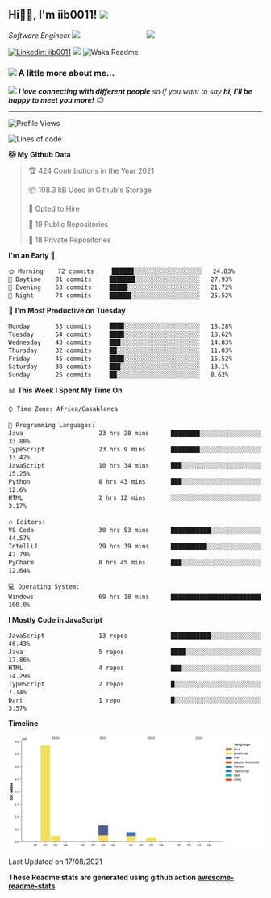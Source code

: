 <h2>Hi🙏🏻, I'm iib0011! <img src="https://media.giphy.com/media/12oufCB0MyZ1Go/giphy.gif" width="50"></h2>
<img align='right' src="https://media.giphy.com/media/XH5DBrjjjWUIBCQ13b/giphy.gif" width="230">
<p><em>Software Engineer <img src="https://media.giphy.com/media/WUlplcMpOCEmTGBtBW/giphy.gif" width="30"> 
</em></p>


[![Linkedin: iib0011](https://img.shields.io/badge/-iib0011-blue?style=flat-square&logo=Linkedin&logoColor=white&link=https://www.linkedin.com/in/iib0011/)](https://www.linkedin.com/in/iib0011/)
![](https://visitor-badge.glitch.me/badge?page_id=iib0011)
![Waka Readme](https://github.com/iib0011/iib0011/workflows/Waka%20Readme/badge.svg)


### <img src="https://media.giphy.com/media/VgCDAzcKvsR6OM0uWg/giphy.gif" width="50"> A little more about me...  


<img src="https://media.giphy.com/media/LnQjpWaON8nhr21vNW/giphy.gif" width="60"> <em><b>I love connecting with different people</b> so if you want to say <b>hi, I'll be happy to meet you more!</b> 😊</em>

---
<!--START_SECTION:waka-->
![Profile Views](http://img.shields.io/badge/Profile%20Views-92-blue)

![Lines of code](https://img.shields.io/badge/From%20Hello%20World%20I%27ve%20Written-2.4%20million%20lines%20of%20code-blue)

**🐱 My Github Data** 

> 🏆 424 Contributions in the Year 2021
 > 
> 📦 108.3 kB Used in Github's Storage 
 > 
> 💼 Opted to Hire
 > 
> 📜 19 Public Repositories 
 > 
> 🔑 18 Private Repositories  
 > 
**I'm an Early 🐤** 

```text
🌞 Morning    72 commits     ██████░░░░░░░░░░░░░░░░░░░   24.83% 
🌆 Daytime    81 commits     ███████░░░░░░░░░░░░░░░░░░   27.93% 
🌃 Evening    63 commits     █████░░░░░░░░░░░░░░░░░░░░   21.72% 
🌙 Night      74 commits     ██████░░░░░░░░░░░░░░░░░░░   25.52%

```
📅 **I'm Most Productive on Tuesday** 

```text
Monday       53 commits     ████░░░░░░░░░░░░░░░░░░░░░   18.28% 
Tuesday      54 commits     ████░░░░░░░░░░░░░░░░░░░░░   18.62% 
Wednesday    43 commits     ███░░░░░░░░░░░░░░░░░░░░░░   14.83% 
Thursday     32 commits     ██░░░░░░░░░░░░░░░░░░░░░░░   11.03% 
Friday       45 commits     ████░░░░░░░░░░░░░░░░░░░░░   15.52% 
Saturday     38 commits     ███░░░░░░░░░░░░░░░░░░░░░░   13.1% 
Sunday       25 commits     ██░░░░░░░░░░░░░░░░░░░░░░░   8.62%

```


📊 **This Week I Spent My Time On** 

```text
⌚︎ Time Zone: Africa/Casablanca

💬 Programming Languages: 
Java                     23 hrs 28 mins      ████████░░░░░░░░░░░░░░░░░   33.88% 
TypeScript               23 hrs 9 mins       ████████░░░░░░░░░░░░░░░░░   33.42% 
JavaScript               10 hrs 34 mins      ███░░░░░░░░░░░░░░░░░░░░░░   15.25% 
Python                   8 hrs 43 mins       ███░░░░░░░░░░░░░░░░░░░░░░   12.6% 
HTML                     2 hrs 12 mins       ░░░░░░░░░░░░░░░░░░░░░░░░░   3.17%

🔥 Editors: 
VS Code                  30 hrs 53 mins      ███████████░░░░░░░░░░░░░░   44.57% 
IntelliJ                 29 hrs 39 mins      ██████████░░░░░░░░░░░░░░░   42.79% 
PyCharm                  8 hrs 45 mins       ███░░░░░░░░░░░░░░░░░░░░░░   12.64%

💻 Operating System: 
Windows                  69 hrs 18 mins      █████████████████████████   100.0%

```

**I Mostly Code in JavaScript** 

```text
JavaScript               13 repos            ███████████░░░░░░░░░░░░░░   46.43% 
Java                     5 repos             ████░░░░░░░░░░░░░░░░░░░░░   17.86% 
HTML                     4 repos             ███░░░░░░░░░░░░░░░░░░░░░░   14.29% 
TypeScript               2 repos             █░░░░░░░░░░░░░░░░░░░░░░░░   7.14% 
Dart                     1 repo              █░░░░░░░░░░░░░░░░░░░░░░░░   3.57%

```


**Timeline**

![Chart not found](https://raw.githubusercontent.com/iib0011/iib0011/master/charts/bar_graph.png) 


 Last Updated on 17/08/2021
<!--END_SECTION:waka-->

**These Readme stats are generated using github action [awesome-readme-stats](https://github.com/iib0011/waka-readme-stats)**
